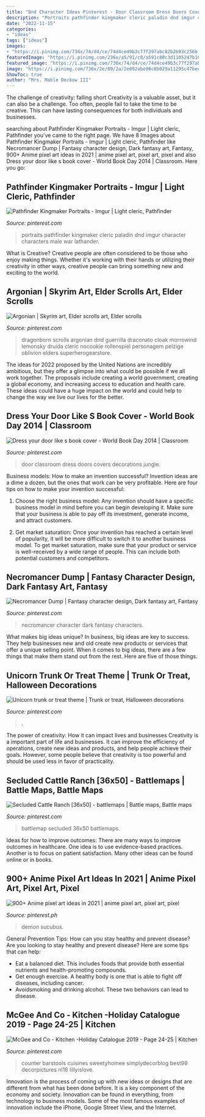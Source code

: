 ```yaml
---
title: "Dnd Character Ideas Pinterest - Door Classroom Dress Doors Covers Decorations Jungle"
description: "Portraits pathfinder kingmaker cleric paladin dnd imgur character characters male war lathander"
date: "2022-11-15"
categories:
- "ideas"
tags: ["ideas"]
images:
- "https://i.pinimg.com/736x/74/d4/ce/74d4ce49b3c77f297abc82b2b93c256b.jpg"
featuredImage: "https://i.pinimg.com/236x/a5/91/c8/a591c80c3d1105247b102d453cec7c70.jpg"
featured_image: "https://i.pinimg.com/736x/74/d4/ce/74d4ce49b3c77f297abc82b2b93c256b.jpg"
image: "https://i.pinimg.com/736x/2e/09/2a/2e092abe98c0b029a11295c47beebbb4.jpg"
ShowToc: true
author: "Mrs. Mable Deckow III"
---
```



The challenge of creativity: falling short
Creativity is a valuable asset, but it can also be a challenge. Too often, people fail to take the time to be creative. This can have lasting consequences for both individuals and businesses.

	

		
searching about Pathfinder Kingmaker Portraits - Imgur | Light cleric, Pathfinder you've came to the right page. We have 8 Images about Pathfinder Kingmaker Portraits - Imgur | Light cleric, Pathfinder like Necromancer Dump | Fantasy character design, Dark fantasy art, Fantasy, 900+ Anime pixel art ideas in 2021 | anime pixel art, pixel art, pixel and also Dress your door like s book cover - World Book Day 2014 | Classroom. Here you go:
		
    
## Pathfinder Kingmaker Portraits - Imgur | Light Cleric, Pathfinder

<img loading=lazy src="https://i.pinimg.com/736x/01/2a/0e/012a0e60beb946437647344c6a923312.jpg" onerror="this.onerror=null;this.src='https://tse1.mm.bing.net/th?id=OIP.ASJECDRugpLDoOp95PWxiAHaK9&amp;pid=15.1';" alt="Pathfinder Kingmaker Portraits - Imgur | Light cleric, Pathfinder">

_Source: pinterest.com_

>portraits pathfinder kingmaker cleric paladin dnd imgur character characters male war lathander. 

	

What is Creative?
Creative people are often considered to be those who enjoy making things. Whether it's working with their hands or utilizing their creativity in other ways, creative people can bring something new and exciting to the world.

    
## Argonian | Skyrim Art, Elder Scrolls Art, Elder Scrolls

<img loading=lazy src="https://i.pinimg.com/736x/4b/61/5b/4b615b9ed50cdb67ef64f2fa8c9d7c34.jpg" onerror="this.onerror=null;this.src='https://tse4.mm.bing.net/th?id=OIP.gdGcARBd0VgOuJvWQvVxcAAAAA&amp;pid=15.1';" alt="Argonian | Skyrim art, Elder scrolls art, Elder scrolls">

_Source: pinterest.com_

>dragonborn scrolls argonian dnd guerrilla draconato cloak morrowind lemonsky druida cleric nocookie rollenspiel personagem pelzige oblivion elders superherogearstore. 

	

The ideas for 2022 proposed by the United Nations are incredibly ambitious, but they offer a glimpse into what could be possible if we all work together. The proposals include creating a world government, creating a global economy, and increasing access to education and health care. These ideas could have a huge impact on the world and could help to change the way we live our lives for the better.

    
## Dress Your Door Like S Book Cover - World Book Day 2014 | Classroom

<img loading=lazy src="https://i.pinimg.com/736x/5d/cf/ea/5dcfea2e85c57ecc4e33e7aa8cf7fb93--classroom-door-classroom-ideas.jpg" onerror="this.onerror=null;this.src='https://tse2.mm.bing.net/th?id=OIP.DzDl5PNm7sk8xtUjEacj4gAAAA&amp;pid=15.1';" alt="Dress your door like s book cover - World Book Day 2014 | Classroom">

_Source: pinterest.com_

>door classroom dress doors covers decorations jungle. 

	

Business models: How to make an invention successful?
Invention ideas are a dime a dozen, but the ones that work can be very profitable. Here are four tips on how to make your invention successful:
1. Choose the right business model: Any invention should have a specific business model in mind before you can begin developing it. Make sure that your business is able to pay off its investment, generate income, and attract customers.

2. Get market saturation: Once your invention has reached a certain level of popularity, it will be more difficult to switch it to another business model. To get market saturation, make sure that your product or service is well-received by a wide range of people. This can include both potential customers and competitors.


    
## Necromancer Dump | Fantasy Character Design, Dark Fantasy Art, Fantasy

<img loading=lazy src="https://i.pinimg.com/736x/2e/09/2a/2e092abe98c0b029a11295c47beebbb4.jpg" onerror="this.onerror=null;this.src='https://tse4.mm.bing.net/th?id=OIP.w2lzPgonv54oTVkywsRHjwHaLH&amp;pid=15.1';" alt="Necromancer Dump | Fantasy character design, Dark fantasy art, Fantasy">

_Source: pinterest.com_

>necromancer character dark fantasy characters. 

	

What makes big ideas unique?
In business, big ideas are key to success. They help businesses new and old create new products or services that offer a unique selling point. When it comes to big ideas, there are a few things that make them stand out from the rest. Here are five of those things.

    
## Unicorn Trunk Or Treat Theme | Trunk Or Treat, Halloween Decorations

<img loading=lazy src="https://i.pinimg.com/736x/74/d4/ce/74d4ce49b3c77f297abc82b2b93c256b.jpg" onerror="this.onerror=null;this.src='https://tse4.mm.bing.net/th?id=OIP.NqdDv2sIY_snlcbIJygSAwHaJ3&amp;pid=15.1';" alt="Unicorn trunk or treat theme | Trunk or treat, Halloween decorations">

_Source: pinterest.com_

>. 

	

The power of creativity: How it can impact lives and businesses
Creativity is a important part of life and businesses. It can improve the efficiency of operations, create new ideas and products, and help people achieve their goals. However, some people believe that creativity is too powerful and should be used less in favor of practicality.

    
## Secluded Cattle Ranch [36x50] - Battlemaps | Battle Maps, Battle Maps

<img loading=lazy src="https://i.pinimg.com/736x/cb/4f/84/cb4f84cc6625372e4249fe3b73248121.jpg" onerror="this.onerror=null;this.src='https://tse3.mm.bing.net/th?id=OIP.RRY6IgsOd3p3oxBbyPd8xwHaKS&amp;pid=15.1';" alt="Secluded Cattle Ranch [36x50] - battlemaps | Battle maps, Battle maps">

_Source: pinterest.com_

>battlemap secluded 36x50 battlemaps. 

	

Ideas for how to improve outcomes:
There are many ways to improve outcomes in healthcare. One idea is to use evidence-based practices. Another is to focus on patient satisfaction. Many other ideas can be found online or in books.

    
## 900+ Anime Pixel Art Ideas In 2021 | Anime Pixel Art, Pixel Art, Pixel

<img loading=lazy src="https://i.pinimg.com/236x/a5/91/c8/a591c80c3d1105247b102d453cec7c70.jpg" onerror="this.onerror=null;this.src='https://tse3.mm.bing.net/th?id=OIP.CDaSzKdtLK4OtamrxGfmygAAAA&amp;pid=15.1';" alt="900+ Anime pixel art ideas in 2021 | anime pixel art, pixel art, pixel">

_Source: pinterest.ph_

>demon sucubus. 

	

General Prevention Tips: How can you stay healthy and prevent disease?
Are you looking to stay healthy and prevent disease? Here are some tips that can help: 
- Eat a balanced diet. This includes foods that provide both essential nutrients and health-promoting compounds. 
- Get enough exercise. A healthy body is one that is able to fight off diseases, including cancer. 
- Avoidsmoking and drinking alcohol. These two behaviors can lead to disease.

    
## McGee And Co - Kitchen -Holiday Catalogue 2019 - Page 24-25 | Kitchen

<img loading=lazy src="https://i.pinimg.com/736x/86/ff/fc/86fffcf581d0039dda2f8a08ab185375.jpg" onerror="this.onerror=null;this.src='https://tse4.mm.bing.net/th?id=OIP.lnl-lxNzuYbhEwI9CllrtQHaKX&amp;pid=15.1';" alt="McGee and Co - Kitchen -Holiday Catalogue 2019 - Page 24-25 | Kitchen">

_Source: pinterest.com_

>counter barstools cuisines sweetyhomee simplydecorblog best99 decorpictures nl16 lillyislove. 

	

Innovation is the process of coming up with new ideas or designs that are different from what has been done before. It is a key component of the economy and society. Innovation can be found in everything, from technology to business models. Some of the most famous examples of innovation include the iPhone, Google Street View, and the Internet.

